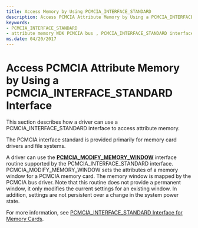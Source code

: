 ```yaml
---
title: Access Memory by Using PCMCIA_INTERFACE_STANDARD
description: Access PCMCIA Attribute Memory by Using a PCMCIA_INTERFACE_STANDARD Interface
keywords:
- PCMCIA_INTERFACE_STANDARD
- attribute memory WDK PCMCIA bus , PCMCIA_INTERFACE_STANDARD interface
ms.date: 04/20/2017
---
```


# Access PCMCIA Attribute Memory by Using a PCMCIA\_INTERFACE\_STANDARD Interface





This section describes how a driver can use a PCMCIA\_INTERFACE\_STANDARD interface to access attribute memory.

The PCMCIA interface standard is provided primarily for memory card drivers and file systems.

A driver can use the [**PCMCIA\_MODIFY\_MEMORY\_WINDOW**](/windows-hardware/drivers/ddi/ntddpcm/nc-ntddpcm-pcmcia_modify_memory_window) interface routine supported by the PCMCIA\_INTERFACE\_STANDARD interface. PCMCIA\_MODIFY\_MEMORY\_WINDOW sets the attributes of a memory window for a PCMCIA memory card. The memory window is mapped by the PCMCIA bus driver. Note that this routine does not provide a permanent window, it only modifies the current settings for an existing window. In addition, settings are not persistent over a change in the system power state.

For more information, see [PCMCIA\_INTERFACE\_STANDARD Interface for Memory Cards](./pcmcia-interface-standard-interface-for-memory-cards.md).

 

